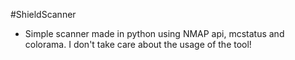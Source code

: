 #ShieldScanner

* Simple scanner made in python using NMAP api, mcstatus and colorama.
I don't take care about the usage of the tool!

